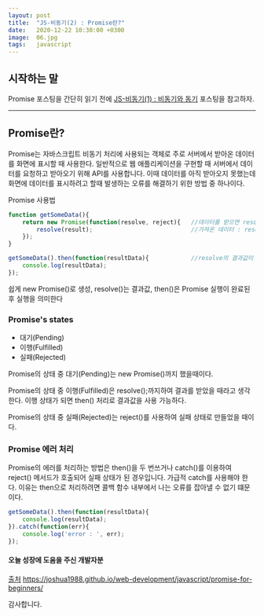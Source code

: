 ```yaml
---
layout: post
title:  "JS-비동기(2) : Promise란?"
date:   2020-12-22 10:30:00 +0300
image:  06.jpg
tags:   javascript
---
```



## 시작하는 말

Promise 포스팅을 간단히 읽기 전에 [JS-비동기(1) : 비동기와 동기]() 포스팅을 참고하자.

***

## Promise란?

Promise는 자바스크립트 비동기 처리에 사용되는 객체로 주로 서버에서 받아온 데이터를 화면에 표시할 때 사용한다. 일반적으로 웹 애플리케이션을 구현할 때 서버에서 데이터를 요청하고 받아오기 위해 API를 사용합니다. 이때 데이터를 아직 받아오지 못했는데 화면에 데이터를 표시하려고 할때 발생하는 오류를 해결하기 위한 방법 중 하나이다.

Promise 사용법

~~~javascript
function getSomeData(){
    return new Promise(function(resolve, reject){   //데이터를 받으면 resolve 호출 / 실패 시 reject
        resolve(result);                            //가져온 데이터 : result
    }); 
}

getSomeData().then(function(resultData){            //resolve의 결과값이 resultData로 전달
    console.log(resultData);
});
~~~

쉽게 new Promise()로 생성, resolve()는 결과값, then()은 Promise 실행이 완료된 후 실행을 의미한다


### Promise's states

* 대기(Pending)
* 이행(Fulfilled)
* 실패(Rejected)

Promise의 상태 중 대기(Pending)는 new Promise()까지 했을때이다.

Promise의 상태 중 이행(Fulfilled)은 resolve();까지하여 결과를 받았을 때라고 생각한다. 이행 상태가 되면 then() 처리로 결과값을 사용 가능하다.

Promise의 상태 중 실패(Rejected)는 reject()를 사용하여 실패 상태로 만들었을 때이다.


### Promise 에러 처리

Promise의 에러를 처리하는 방법은 then()을 두 번쓰거나 catch()를 이용하여 reject() 메서드가 호출되어 실패 상태가 된 경우입니다. 가급적 catch를 사용해야 한다. 이유는 then으로 처리하려면 콜백 함수 내부에서 나는 오류를 잡아낼 수 없기 떄문이다.

~~~javascript
getSomeData().then(function(resultData){
    console.log(resultData);
}).catch(function(err){
    console.log('error : ', err);
});
~~~


#### 오늘 성장에 도움을 주신 개발자분

[출처](https://joshua1988.github.io/web-development/javascript/promise-for-beginners/) https://joshua1988.github.io/web-development/javascript/promise-for-beginners/

감사합니다.
